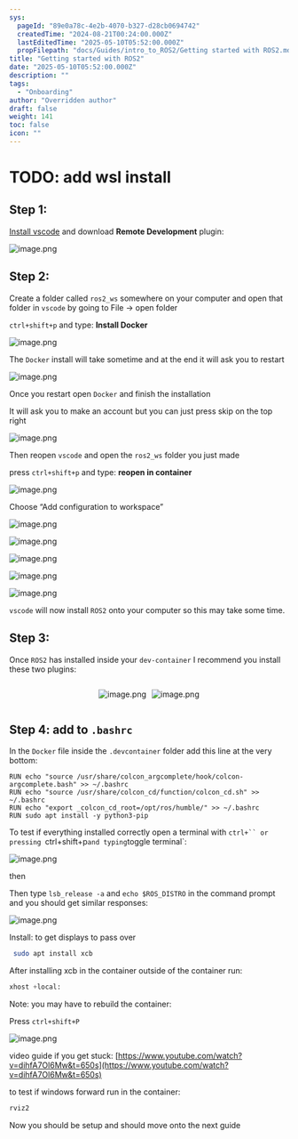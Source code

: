 ```yaml
---
sys:
  pageId: "89e0a78c-4e2b-4070-b327-d28cb0694742"
  createdTime: "2024-08-21T00:24:00.000Z"
  lastEditedTime: "2025-05-10T05:52:00.000Z"
  propFilepath: "docs/Guides/intro_to_ROS2/Getting started with ROS2.md"
title: "Getting started with ROS2"
date: "2025-05-10T05:52:00.000Z"
description: ""
tags:
  - "Onboarding"
author: "Overridden author"
draft: false
weight: 141
toc: false
icon: ""
---
```


# TODO: add wsl install

## Step 1:

[Install vscode](https://code.visualstudio.com/download) and download **Remote Development** plugin:

![image.png](https://prod-files-secure.s3.us-west-2.amazonaws.com/d518164a-d88e-44d1-a4ee-3adb3bd8bce0/efb52993-1881-4a40-b95e-6f020334f022/image.png?X-Amz-Algorithm=AWS4-HMAC-SHA256&X-Amz-Content-Sha256=UNSIGNED-PAYLOAD&X-Amz-Credential=ASIAZI2LB4664ENQKHYH%2F20250618%2Fus-west-2%2Fs3%2Faws4_request&X-Amz-Date=20250618T181229Z&X-Amz-Expires=3600&X-Amz-Security-Token=IQoJb3JpZ2luX2VjEKr%2F%2F%2F%2F%2F%2F%2F%2F%2F%2FwEaCXVzLXdlc3QtMiJHMEUCIB0mzmpnsp9dL3zEk9qRNajM7SDXwYzJz4QAqTZEoEXKAiEAlHYohnEhJFHB7hPJQ3H6rGTEos82bs3aTH1tV6G%2FkdoqiAQIk%2F%2F%2F%2F%2F%2F%2F%2F%2F%2F%2FARAAGgw2Mzc0MjMxODM4MDUiDI9%2FIUPj4hw5J4lqCircA1ent4t5DLybDFzqsoUDlFQlg9ugT3etbOB7jT4yIcsDcMUQa3bs9LUuBOwTSsddblZS6SlSoWE1DyX0gX2FC07CYjnMoeePSiSuJMejGOYIFGIDw6JzU93IJ6LMlNspSs7eBEsw6ZKHn6dFD4qY6pFirTMsTXSQ7R3qCYEbsYD4B8TUeCSsz3Y8qr024q3EfCqK8FEQeQ0MBc7e77nethCuqx5%2BZFJ7Llcsp1%2BC52wcvioyYdiizEmql2AFgKoouhhqbUwioeT6arXCOvA8xzl%2FR6v8pAouf3AmBL0xgDGZJqjnshTtwUflISgn77hD3HB7wfZiHlToPlbdjK3bPJK8qB6Jm%2Bu6wJn2Rdv%2B%2BwmgSx5rvJFo7Rsr9oKQoiBoj6%2Fy%2BTP%2FtyvFZEsHvNHmtjKEpNY7Rbs0u7eMX0EYo%2BSZpVJgUA5048X%2BEkFvsyLRQudhr%2BsCjt%2BYKRUUwb1opIb3n0dNLg8tL8mEOfxnRPjhjLm%2FuN41kB1wpYgFA1wkZJ4yW30KjdFgOVnbir9x5oE5A0yMGwnm3I3oNCL2B64MGjRCs%2Bg%2FB8DDUtMi24VLSo6eidTQTsSC1WsrpeFvR%2BenwE4DDlqB0J45%2BLIwRfPcDjMlPEcEb2nZ9gfAMNf7y8IGOqUB7zBmVJyRhsdvYdY2apIbSSQ88fciH0TvEAEnPOlNEA0PYXMb9YSfMo7mIZ44q18Emo%2Fd%2BHiDiJ8QWiqf1ucrsCaUCHamSwyy7DoLMClGN9OX9xCTZObHUlk0ko%2BLwZrYG0jH8DZ5YPSP9LvT98H4UlabF9p3ISq8WtJ7vIwZFVIAypKtvTJlHqvh2fyYbTK%2FeFfJNWvfmh4DoQgKWRMiWWAzbLTB&X-Amz-Signature=b98d22f74491cb39295b134f2dcc79cabbd3329000868a095935b86c70d8c2ec&X-Amz-SignedHeaders=host&x-amz-checksum-mode=ENABLED&x-id=GetObject)

## Step 2:

Create a folder called `ros2_ws` somewhere on your computer and open that folder in `vscode` by going to File → open folder 

`ctrl+shift+p` and type: **Install Docker**

![image.png](https://prod-files-secure.s3.us-west-2.amazonaws.com/d518164a-d88e-44d1-a4ee-3adb3bd8bce0/2269dc0e-1cd5-47ff-bceb-c04ad9b2eab0/image.png?X-Amz-Algorithm=AWS4-HMAC-SHA256&X-Amz-Content-Sha256=UNSIGNED-PAYLOAD&X-Amz-Credential=ASIAZI2LB4664ENQKHYH%2F20250618%2Fus-west-2%2Fs3%2Faws4_request&X-Amz-Date=20250618T181229Z&X-Amz-Expires=3600&X-Amz-Security-Token=IQoJb3JpZ2luX2VjEKr%2F%2F%2F%2F%2F%2F%2F%2F%2F%2FwEaCXVzLXdlc3QtMiJHMEUCIB0mzmpnsp9dL3zEk9qRNajM7SDXwYzJz4QAqTZEoEXKAiEAlHYohnEhJFHB7hPJQ3H6rGTEos82bs3aTH1tV6G%2FkdoqiAQIk%2F%2F%2F%2F%2F%2F%2F%2F%2F%2F%2FARAAGgw2Mzc0MjMxODM4MDUiDI9%2FIUPj4hw5J4lqCircA1ent4t5DLybDFzqsoUDlFQlg9ugT3etbOB7jT4yIcsDcMUQa3bs9LUuBOwTSsddblZS6SlSoWE1DyX0gX2FC07CYjnMoeePSiSuJMejGOYIFGIDw6JzU93IJ6LMlNspSs7eBEsw6ZKHn6dFD4qY6pFirTMsTXSQ7R3qCYEbsYD4B8TUeCSsz3Y8qr024q3EfCqK8FEQeQ0MBc7e77nethCuqx5%2BZFJ7Llcsp1%2BC52wcvioyYdiizEmql2AFgKoouhhqbUwioeT6arXCOvA8xzl%2FR6v8pAouf3AmBL0xgDGZJqjnshTtwUflISgn77hD3HB7wfZiHlToPlbdjK3bPJK8qB6Jm%2Bu6wJn2Rdv%2B%2BwmgSx5rvJFo7Rsr9oKQoiBoj6%2Fy%2BTP%2FtyvFZEsHvNHmtjKEpNY7Rbs0u7eMX0EYo%2BSZpVJgUA5048X%2BEkFvsyLRQudhr%2BsCjt%2BYKRUUwb1opIb3n0dNLg8tL8mEOfxnRPjhjLm%2FuN41kB1wpYgFA1wkZJ4yW30KjdFgOVnbir9x5oE5A0yMGwnm3I3oNCL2B64MGjRCs%2Bg%2FB8DDUtMi24VLSo6eidTQTsSC1WsrpeFvR%2BenwE4DDlqB0J45%2BLIwRfPcDjMlPEcEb2nZ9gfAMNf7y8IGOqUB7zBmVJyRhsdvYdY2apIbSSQ88fciH0TvEAEnPOlNEA0PYXMb9YSfMo7mIZ44q18Emo%2Fd%2BHiDiJ8QWiqf1ucrsCaUCHamSwyy7DoLMClGN9OX9xCTZObHUlk0ko%2BLwZrYG0jH8DZ5YPSP9LvT98H4UlabF9p3ISq8WtJ7vIwZFVIAypKtvTJlHqvh2fyYbTK%2FeFfJNWvfmh4DoQgKWRMiWWAzbLTB&X-Amz-Signature=bdd772c7b8ec9a34bcfa4851df6d38b072bce6ff6768754783116eb17f05fa8d&X-Amz-SignedHeaders=host&x-amz-checksum-mode=ENABLED&x-id=GetObject)

The `Docker` install will take sometime and at the end it will ask you to restart

![image.png](https://prod-files-secure.s3.us-west-2.amazonaws.com/d518164a-d88e-44d1-a4ee-3adb3bd8bce0/ed233f78-be33-4b1f-b89c-9c346c0e961e/image.png?X-Amz-Algorithm=AWS4-HMAC-SHA256&X-Amz-Content-Sha256=UNSIGNED-PAYLOAD&X-Amz-Credential=ASIAZI2LB4664ENQKHYH%2F20250618%2Fus-west-2%2Fs3%2Faws4_request&X-Amz-Date=20250618T181229Z&X-Amz-Expires=3600&X-Amz-Security-Token=IQoJb3JpZ2luX2VjEKr%2F%2F%2F%2F%2F%2F%2F%2F%2F%2FwEaCXVzLXdlc3QtMiJHMEUCIB0mzmpnsp9dL3zEk9qRNajM7SDXwYzJz4QAqTZEoEXKAiEAlHYohnEhJFHB7hPJQ3H6rGTEos82bs3aTH1tV6G%2FkdoqiAQIk%2F%2F%2F%2F%2F%2F%2F%2F%2F%2F%2FARAAGgw2Mzc0MjMxODM4MDUiDI9%2FIUPj4hw5J4lqCircA1ent4t5DLybDFzqsoUDlFQlg9ugT3etbOB7jT4yIcsDcMUQa3bs9LUuBOwTSsddblZS6SlSoWE1DyX0gX2FC07CYjnMoeePSiSuJMejGOYIFGIDw6JzU93IJ6LMlNspSs7eBEsw6ZKHn6dFD4qY6pFirTMsTXSQ7R3qCYEbsYD4B8TUeCSsz3Y8qr024q3EfCqK8FEQeQ0MBc7e77nethCuqx5%2BZFJ7Llcsp1%2BC52wcvioyYdiizEmql2AFgKoouhhqbUwioeT6arXCOvA8xzl%2FR6v8pAouf3AmBL0xgDGZJqjnshTtwUflISgn77hD3HB7wfZiHlToPlbdjK3bPJK8qB6Jm%2Bu6wJn2Rdv%2B%2BwmgSx5rvJFo7Rsr9oKQoiBoj6%2Fy%2BTP%2FtyvFZEsHvNHmtjKEpNY7Rbs0u7eMX0EYo%2BSZpVJgUA5048X%2BEkFvsyLRQudhr%2BsCjt%2BYKRUUwb1opIb3n0dNLg8tL8mEOfxnRPjhjLm%2FuN41kB1wpYgFA1wkZJ4yW30KjdFgOVnbir9x5oE5A0yMGwnm3I3oNCL2B64MGjRCs%2Bg%2FB8DDUtMi24VLSo6eidTQTsSC1WsrpeFvR%2BenwE4DDlqB0J45%2BLIwRfPcDjMlPEcEb2nZ9gfAMNf7y8IGOqUB7zBmVJyRhsdvYdY2apIbSSQ88fciH0TvEAEnPOlNEA0PYXMb9YSfMo7mIZ44q18Emo%2Fd%2BHiDiJ8QWiqf1ucrsCaUCHamSwyy7DoLMClGN9OX9xCTZObHUlk0ko%2BLwZrYG0jH8DZ5YPSP9LvT98H4UlabF9p3ISq8WtJ7vIwZFVIAypKtvTJlHqvh2fyYbTK%2FeFfJNWvfmh4DoQgKWRMiWWAzbLTB&X-Amz-Signature=73f21f409e4bbf8bdf0c3d75e13b299f46758aeab25647794b388ed4cbf19900&X-Amz-SignedHeaders=host&x-amz-checksum-mode=ENABLED&x-id=GetObject)

Once you restart open `Docker` and finish the installation

It will ask you to make an account but you can just press skip on the top right

![image.png](https://prod-files-secure.s3.us-west-2.amazonaws.com/d518164a-d88e-44d1-a4ee-3adb3bd8bce0/21010ad9-1659-4fd9-9f59-9932a09b2a3d/image.png?X-Amz-Algorithm=AWS4-HMAC-SHA256&X-Amz-Content-Sha256=UNSIGNED-PAYLOAD&X-Amz-Credential=ASIAZI2LB4664ENQKHYH%2F20250618%2Fus-west-2%2Fs3%2Faws4_request&X-Amz-Date=20250618T181229Z&X-Amz-Expires=3600&X-Amz-Security-Token=IQoJb3JpZ2luX2VjEKr%2F%2F%2F%2F%2F%2F%2F%2F%2F%2FwEaCXVzLXdlc3QtMiJHMEUCIB0mzmpnsp9dL3zEk9qRNajM7SDXwYzJz4QAqTZEoEXKAiEAlHYohnEhJFHB7hPJQ3H6rGTEos82bs3aTH1tV6G%2FkdoqiAQIk%2F%2F%2F%2F%2F%2F%2F%2F%2F%2F%2FARAAGgw2Mzc0MjMxODM4MDUiDI9%2FIUPj4hw5J4lqCircA1ent4t5DLybDFzqsoUDlFQlg9ugT3etbOB7jT4yIcsDcMUQa3bs9LUuBOwTSsddblZS6SlSoWE1DyX0gX2FC07CYjnMoeePSiSuJMejGOYIFGIDw6JzU93IJ6LMlNspSs7eBEsw6ZKHn6dFD4qY6pFirTMsTXSQ7R3qCYEbsYD4B8TUeCSsz3Y8qr024q3EfCqK8FEQeQ0MBc7e77nethCuqx5%2BZFJ7Llcsp1%2BC52wcvioyYdiizEmql2AFgKoouhhqbUwioeT6arXCOvA8xzl%2FR6v8pAouf3AmBL0xgDGZJqjnshTtwUflISgn77hD3HB7wfZiHlToPlbdjK3bPJK8qB6Jm%2Bu6wJn2Rdv%2B%2BwmgSx5rvJFo7Rsr9oKQoiBoj6%2Fy%2BTP%2FtyvFZEsHvNHmtjKEpNY7Rbs0u7eMX0EYo%2BSZpVJgUA5048X%2BEkFvsyLRQudhr%2BsCjt%2BYKRUUwb1opIb3n0dNLg8tL8mEOfxnRPjhjLm%2FuN41kB1wpYgFA1wkZJ4yW30KjdFgOVnbir9x5oE5A0yMGwnm3I3oNCL2B64MGjRCs%2Bg%2FB8DDUtMi24VLSo6eidTQTsSC1WsrpeFvR%2BenwE4DDlqB0J45%2BLIwRfPcDjMlPEcEb2nZ9gfAMNf7y8IGOqUB7zBmVJyRhsdvYdY2apIbSSQ88fciH0TvEAEnPOlNEA0PYXMb9YSfMo7mIZ44q18Emo%2Fd%2BHiDiJ8QWiqf1ucrsCaUCHamSwyy7DoLMClGN9OX9xCTZObHUlk0ko%2BLwZrYG0jH8DZ5YPSP9LvT98H4UlabF9p3ISq8WtJ7vIwZFVIAypKtvTJlHqvh2fyYbTK%2FeFfJNWvfmh4DoQgKWRMiWWAzbLTB&X-Amz-Signature=9469aae1997e59c0a4b36b0aa27cd70b6b562a24cd83d2f1488d203f41f96403&X-Amz-SignedHeaders=host&x-amz-checksum-mode=ENABLED&x-id=GetObject)

Then reopen `vscode` and open the `ros2_ws` folder you just made

press `ctrl+shift+p` and type: **reopen in container**

![image.png](https://prod-files-secure.s3.us-west-2.amazonaws.com/d518164a-d88e-44d1-a4ee-3adb3bd8bce0/4e93b8c2-41ad-488c-8095-c74205196118/image.png?X-Amz-Algorithm=AWS4-HMAC-SHA256&X-Amz-Content-Sha256=UNSIGNED-PAYLOAD&X-Amz-Credential=ASIAZI2LB4664ENQKHYH%2F20250618%2Fus-west-2%2Fs3%2Faws4_request&X-Amz-Date=20250618T181229Z&X-Amz-Expires=3600&X-Amz-Security-Token=IQoJb3JpZ2luX2VjEKr%2F%2F%2F%2F%2F%2F%2F%2F%2F%2FwEaCXVzLXdlc3QtMiJHMEUCIB0mzmpnsp9dL3zEk9qRNajM7SDXwYzJz4QAqTZEoEXKAiEAlHYohnEhJFHB7hPJQ3H6rGTEos82bs3aTH1tV6G%2FkdoqiAQIk%2F%2F%2F%2F%2F%2F%2F%2F%2F%2F%2FARAAGgw2Mzc0MjMxODM4MDUiDI9%2FIUPj4hw5J4lqCircA1ent4t5DLybDFzqsoUDlFQlg9ugT3etbOB7jT4yIcsDcMUQa3bs9LUuBOwTSsddblZS6SlSoWE1DyX0gX2FC07CYjnMoeePSiSuJMejGOYIFGIDw6JzU93IJ6LMlNspSs7eBEsw6ZKHn6dFD4qY6pFirTMsTXSQ7R3qCYEbsYD4B8TUeCSsz3Y8qr024q3EfCqK8FEQeQ0MBc7e77nethCuqx5%2BZFJ7Llcsp1%2BC52wcvioyYdiizEmql2AFgKoouhhqbUwioeT6arXCOvA8xzl%2FR6v8pAouf3AmBL0xgDGZJqjnshTtwUflISgn77hD3HB7wfZiHlToPlbdjK3bPJK8qB6Jm%2Bu6wJn2Rdv%2B%2BwmgSx5rvJFo7Rsr9oKQoiBoj6%2Fy%2BTP%2FtyvFZEsHvNHmtjKEpNY7Rbs0u7eMX0EYo%2BSZpVJgUA5048X%2BEkFvsyLRQudhr%2BsCjt%2BYKRUUwb1opIb3n0dNLg8tL8mEOfxnRPjhjLm%2FuN41kB1wpYgFA1wkZJ4yW30KjdFgOVnbir9x5oE5A0yMGwnm3I3oNCL2B64MGjRCs%2Bg%2FB8DDUtMi24VLSo6eidTQTsSC1WsrpeFvR%2BenwE4DDlqB0J45%2BLIwRfPcDjMlPEcEb2nZ9gfAMNf7y8IGOqUB7zBmVJyRhsdvYdY2apIbSSQ88fciH0TvEAEnPOlNEA0PYXMb9YSfMo7mIZ44q18Emo%2Fd%2BHiDiJ8QWiqf1ucrsCaUCHamSwyy7DoLMClGN9OX9xCTZObHUlk0ko%2BLwZrYG0jH8DZ5YPSP9LvT98H4UlabF9p3ISq8WtJ7vIwZFVIAypKtvTJlHqvh2fyYbTK%2FeFfJNWvfmh4DoQgKWRMiWWAzbLTB&X-Amz-Signature=8f0e1270541e9d8a30b796677fa9590b5a9534aacd971b73493b4483f3d708a5&X-Amz-SignedHeaders=host&x-amz-checksum-mode=ENABLED&x-id=GetObject)

Choose “Add configuration to workspace”

![image.png](https://prod-files-secure.s3.us-west-2.amazonaws.com/d518164a-d88e-44d1-a4ee-3adb3bd8bce0/9560b282-5060-4989-ba37-97e7b2c22476/image.png?X-Amz-Algorithm=AWS4-HMAC-SHA256&X-Amz-Content-Sha256=UNSIGNED-PAYLOAD&X-Amz-Credential=ASIAZI2LB4664ENQKHYH%2F20250618%2Fus-west-2%2Fs3%2Faws4_request&X-Amz-Date=20250618T181229Z&X-Amz-Expires=3600&X-Amz-Security-Token=IQoJb3JpZ2luX2VjEKr%2F%2F%2F%2F%2F%2F%2F%2F%2F%2FwEaCXVzLXdlc3QtMiJHMEUCIB0mzmpnsp9dL3zEk9qRNajM7SDXwYzJz4QAqTZEoEXKAiEAlHYohnEhJFHB7hPJQ3H6rGTEos82bs3aTH1tV6G%2FkdoqiAQIk%2F%2F%2F%2F%2F%2F%2F%2F%2F%2F%2FARAAGgw2Mzc0MjMxODM4MDUiDI9%2FIUPj4hw5J4lqCircA1ent4t5DLybDFzqsoUDlFQlg9ugT3etbOB7jT4yIcsDcMUQa3bs9LUuBOwTSsddblZS6SlSoWE1DyX0gX2FC07CYjnMoeePSiSuJMejGOYIFGIDw6JzU93IJ6LMlNspSs7eBEsw6ZKHn6dFD4qY6pFirTMsTXSQ7R3qCYEbsYD4B8TUeCSsz3Y8qr024q3EfCqK8FEQeQ0MBc7e77nethCuqx5%2BZFJ7Llcsp1%2BC52wcvioyYdiizEmql2AFgKoouhhqbUwioeT6arXCOvA8xzl%2FR6v8pAouf3AmBL0xgDGZJqjnshTtwUflISgn77hD3HB7wfZiHlToPlbdjK3bPJK8qB6Jm%2Bu6wJn2Rdv%2B%2BwmgSx5rvJFo7Rsr9oKQoiBoj6%2Fy%2BTP%2FtyvFZEsHvNHmtjKEpNY7Rbs0u7eMX0EYo%2BSZpVJgUA5048X%2BEkFvsyLRQudhr%2BsCjt%2BYKRUUwb1opIb3n0dNLg8tL8mEOfxnRPjhjLm%2FuN41kB1wpYgFA1wkZJ4yW30KjdFgOVnbir9x5oE5A0yMGwnm3I3oNCL2B64MGjRCs%2Bg%2FB8DDUtMi24VLSo6eidTQTsSC1WsrpeFvR%2BenwE4DDlqB0J45%2BLIwRfPcDjMlPEcEb2nZ9gfAMNf7y8IGOqUB7zBmVJyRhsdvYdY2apIbSSQ88fciH0TvEAEnPOlNEA0PYXMb9YSfMo7mIZ44q18Emo%2Fd%2BHiDiJ8QWiqf1ucrsCaUCHamSwyy7DoLMClGN9OX9xCTZObHUlk0ko%2BLwZrYG0jH8DZ5YPSP9LvT98H4UlabF9p3ISq8WtJ7vIwZFVIAypKtvTJlHqvh2fyYbTK%2FeFfJNWvfmh4DoQgKWRMiWWAzbLTB&X-Amz-Signature=ec246b1bd401b85376c772653543531562f65cf1687a02c7e0e7ca0dddab8404&X-Amz-SignedHeaders=host&x-amz-checksum-mode=ENABLED&x-id=GetObject)

![image.png](https://prod-files-secure.s3.us-west-2.amazonaws.com/d518164a-d88e-44d1-a4ee-3adb3bd8bce0/2ee63f81-886b-48e8-a553-dc6e5eac99e4/image.png?X-Amz-Algorithm=AWS4-HMAC-SHA256&X-Amz-Content-Sha256=UNSIGNED-PAYLOAD&X-Amz-Credential=ASIAZI2LB4664ENQKHYH%2F20250618%2Fus-west-2%2Fs3%2Faws4_request&X-Amz-Date=20250618T181229Z&X-Amz-Expires=3600&X-Amz-Security-Token=IQoJb3JpZ2luX2VjEKr%2F%2F%2F%2F%2F%2F%2F%2F%2F%2FwEaCXVzLXdlc3QtMiJHMEUCIB0mzmpnsp9dL3zEk9qRNajM7SDXwYzJz4QAqTZEoEXKAiEAlHYohnEhJFHB7hPJQ3H6rGTEos82bs3aTH1tV6G%2FkdoqiAQIk%2F%2F%2F%2F%2F%2F%2F%2F%2F%2F%2FARAAGgw2Mzc0MjMxODM4MDUiDI9%2FIUPj4hw5J4lqCircA1ent4t5DLybDFzqsoUDlFQlg9ugT3etbOB7jT4yIcsDcMUQa3bs9LUuBOwTSsddblZS6SlSoWE1DyX0gX2FC07CYjnMoeePSiSuJMejGOYIFGIDw6JzU93IJ6LMlNspSs7eBEsw6ZKHn6dFD4qY6pFirTMsTXSQ7R3qCYEbsYD4B8TUeCSsz3Y8qr024q3EfCqK8FEQeQ0MBc7e77nethCuqx5%2BZFJ7Llcsp1%2BC52wcvioyYdiizEmql2AFgKoouhhqbUwioeT6arXCOvA8xzl%2FR6v8pAouf3AmBL0xgDGZJqjnshTtwUflISgn77hD3HB7wfZiHlToPlbdjK3bPJK8qB6Jm%2Bu6wJn2Rdv%2B%2BwmgSx5rvJFo7Rsr9oKQoiBoj6%2Fy%2BTP%2FtyvFZEsHvNHmtjKEpNY7Rbs0u7eMX0EYo%2BSZpVJgUA5048X%2BEkFvsyLRQudhr%2BsCjt%2BYKRUUwb1opIb3n0dNLg8tL8mEOfxnRPjhjLm%2FuN41kB1wpYgFA1wkZJ4yW30KjdFgOVnbir9x5oE5A0yMGwnm3I3oNCL2B64MGjRCs%2Bg%2FB8DDUtMi24VLSo6eidTQTsSC1WsrpeFvR%2BenwE4DDlqB0J45%2BLIwRfPcDjMlPEcEb2nZ9gfAMNf7y8IGOqUB7zBmVJyRhsdvYdY2apIbSSQ88fciH0TvEAEnPOlNEA0PYXMb9YSfMo7mIZ44q18Emo%2Fd%2BHiDiJ8QWiqf1ucrsCaUCHamSwyy7DoLMClGN9OX9xCTZObHUlk0ko%2BLwZrYG0jH8DZ5YPSP9LvT98H4UlabF9p3ISq8WtJ7vIwZFVIAypKtvTJlHqvh2fyYbTK%2FeFfJNWvfmh4DoQgKWRMiWWAzbLTB&X-Amz-Signature=18dccd4ea988f00ba15b69aa2405e1093737c880c2bb256daa8684498bd226ef&X-Amz-SignedHeaders=host&x-amz-checksum-mode=ENABLED&x-id=GetObject)

![image.png](https://prod-files-secure.s3.us-west-2.amazonaws.com/d518164a-d88e-44d1-a4ee-3adb3bd8bce0/ae1580b2-b048-407e-aed9-b584224a7a04/image.png?X-Amz-Algorithm=AWS4-HMAC-SHA256&X-Amz-Content-Sha256=UNSIGNED-PAYLOAD&X-Amz-Credential=ASIAZI2LB4664ENQKHYH%2F20250618%2Fus-west-2%2Fs3%2Faws4_request&X-Amz-Date=20250618T181229Z&X-Amz-Expires=3600&X-Amz-Security-Token=IQoJb3JpZ2luX2VjEKr%2F%2F%2F%2F%2F%2F%2F%2F%2F%2FwEaCXVzLXdlc3QtMiJHMEUCIB0mzmpnsp9dL3zEk9qRNajM7SDXwYzJz4QAqTZEoEXKAiEAlHYohnEhJFHB7hPJQ3H6rGTEos82bs3aTH1tV6G%2FkdoqiAQIk%2F%2F%2F%2F%2F%2F%2F%2F%2F%2F%2FARAAGgw2Mzc0MjMxODM4MDUiDI9%2FIUPj4hw5J4lqCircA1ent4t5DLybDFzqsoUDlFQlg9ugT3etbOB7jT4yIcsDcMUQa3bs9LUuBOwTSsddblZS6SlSoWE1DyX0gX2FC07CYjnMoeePSiSuJMejGOYIFGIDw6JzU93IJ6LMlNspSs7eBEsw6ZKHn6dFD4qY6pFirTMsTXSQ7R3qCYEbsYD4B8TUeCSsz3Y8qr024q3EfCqK8FEQeQ0MBc7e77nethCuqx5%2BZFJ7Llcsp1%2BC52wcvioyYdiizEmql2AFgKoouhhqbUwioeT6arXCOvA8xzl%2FR6v8pAouf3AmBL0xgDGZJqjnshTtwUflISgn77hD3HB7wfZiHlToPlbdjK3bPJK8qB6Jm%2Bu6wJn2Rdv%2B%2BwmgSx5rvJFo7Rsr9oKQoiBoj6%2Fy%2BTP%2FtyvFZEsHvNHmtjKEpNY7Rbs0u7eMX0EYo%2BSZpVJgUA5048X%2BEkFvsyLRQudhr%2BsCjt%2BYKRUUwb1opIb3n0dNLg8tL8mEOfxnRPjhjLm%2FuN41kB1wpYgFA1wkZJ4yW30KjdFgOVnbir9x5oE5A0yMGwnm3I3oNCL2B64MGjRCs%2Bg%2FB8DDUtMi24VLSo6eidTQTsSC1WsrpeFvR%2BenwE4DDlqB0J45%2BLIwRfPcDjMlPEcEb2nZ9gfAMNf7y8IGOqUB7zBmVJyRhsdvYdY2apIbSSQ88fciH0TvEAEnPOlNEA0PYXMb9YSfMo7mIZ44q18Emo%2Fd%2BHiDiJ8QWiqf1ucrsCaUCHamSwyy7DoLMClGN9OX9xCTZObHUlk0ko%2BLwZrYG0jH8DZ5YPSP9LvT98H4UlabF9p3ISq8WtJ7vIwZFVIAypKtvTJlHqvh2fyYbTK%2FeFfJNWvfmh4DoQgKWRMiWWAzbLTB&X-Amz-Signature=62be304c8588a8d3f34cfcbf25c84f29edcfc39023dc4b8861afed1cbad291ac&X-Amz-SignedHeaders=host&x-amz-checksum-mode=ENABLED&x-id=GetObject)

![image.png](https://prod-files-secure.s3.us-west-2.amazonaws.com/d518164a-d88e-44d1-a4ee-3adb3bd8bce0/53255b28-f75e-430f-b9e3-c0ac8577e42b/image.png?X-Amz-Algorithm=AWS4-HMAC-SHA256&X-Amz-Content-Sha256=UNSIGNED-PAYLOAD&X-Amz-Credential=ASIAZI2LB4664ENQKHYH%2F20250618%2Fus-west-2%2Fs3%2Faws4_request&X-Amz-Date=20250618T181229Z&X-Amz-Expires=3600&X-Amz-Security-Token=IQoJb3JpZ2luX2VjEKr%2F%2F%2F%2F%2F%2F%2F%2F%2F%2FwEaCXVzLXdlc3QtMiJHMEUCIB0mzmpnsp9dL3zEk9qRNajM7SDXwYzJz4QAqTZEoEXKAiEAlHYohnEhJFHB7hPJQ3H6rGTEos82bs3aTH1tV6G%2FkdoqiAQIk%2F%2F%2F%2F%2F%2F%2F%2F%2F%2F%2FARAAGgw2Mzc0MjMxODM4MDUiDI9%2FIUPj4hw5J4lqCircA1ent4t5DLybDFzqsoUDlFQlg9ugT3etbOB7jT4yIcsDcMUQa3bs9LUuBOwTSsddblZS6SlSoWE1DyX0gX2FC07CYjnMoeePSiSuJMejGOYIFGIDw6JzU93IJ6LMlNspSs7eBEsw6ZKHn6dFD4qY6pFirTMsTXSQ7R3qCYEbsYD4B8TUeCSsz3Y8qr024q3EfCqK8FEQeQ0MBc7e77nethCuqx5%2BZFJ7Llcsp1%2BC52wcvioyYdiizEmql2AFgKoouhhqbUwioeT6arXCOvA8xzl%2FR6v8pAouf3AmBL0xgDGZJqjnshTtwUflISgn77hD3HB7wfZiHlToPlbdjK3bPJK8qB6Jm%2Bu6wJn2Rdv%2B%2BwmgSx5rvJFo7Rsr9oKQoiBoj6%2Fy%2BTP%2FtyvFZEsHvNHmtjKEpNY7Rbs0u7eMX0EYo%2BSZpVJgUA5048X%2BEkFvsyLRQudhr%2BsCjt%2BYKRUUwb1opIb3n0dNLg8tL8mEOfxnRPjhjLm%2FuN41kB1wpYgFA1wkZJ4yW30KjdFgOVnbir9x5oE5A0yMGwnm3I3oNCL2B64MGjRCs%2Bg%2FB8DDUtMi24VLSo6eidTQTsSC1WsrpeFvR%2BenwE4DDlqB0J45%2BLIwRfPcDjMlPEcEb2nZ9gfAMNf7y8IGOqUB7zBmVJyRhsdvYdY2apIbSSQ88fciH0TvEAEnPOlNEA0PYXMb9YSfMo7mIZ44q18Emo%2Fd%2BHiDiJ8QWiqf1ucrsCaUCHamSwyy7DoLMClGN9OX9xCTZObHUlk0ko%2BLwZrYG0jH8DZ5YPSP9LvT98H4UlabF9p3ISq8WtJ7vIwZFVIAypKtvTJlHqvh2fyYbTK%2FeFfJNWvfmh4DoQgKWRMiWWAzbLTB&X-Amz-Signature=66e2798879dcb1269a50c180c4b7800497cccd23b56399af4e18fb80ed1f7296&X-Amz-SignedHeaders=host&x-amz-checksum-mode=ENABLED&x-id=GetObject)

![image.png](https://prod-files-secure.s3.us-west-2.amazonaws.com/d518164a-d88e-44d1-a4ee-3adb3bd8bce0/7c562767-5af9-4ffb-97d1-327bcdf4ee00/image.png?X-Amz-Algorithm=AWS4-HMAC-SHA256&X-Amz-Content-Sha256=UNSIGNED-PAYLOAD&X-Amz-Credential=ASIAZI2LB4664ENQKHYH%2F20250618%2Fus-west-2%2Fs3%2Faws4_request&X-Amz-Date=20250618T181229Z&X-Amz-Expires=3600&X-Amz-Security-Token=IQoJb3JpZ2luX2VjEKr%2F%2F%2F%2F%2F%2F%2F%2F%2F%2FwEaCXVzLXdlc3QtMiJHMEUCIB0mzmpnsp9dL3zEk9qRNajM7SDXwYzJz4QAqTZEoEXKAiEAlHYohnEhJFHB7hPJQ3H6rGTEos82bs3aTH1tV6G%2FkdoqiAQIk%2F%2F%2F%2F%2F%2F%2F%2F%2F%2F%2FARAAGgw2Mzc0MjMxODM4MDUiDI9%2FIUPj4hw5J4lqCircA1ent4t5DLybDFzqsoUDlFQlg9ugT3etbOB7jT4yIcsDcMUQa3bs9LUuBOwTSsddblZS6SlSoWE1DyX0gX2FC07CYjnMoeePSiSuJMejGOYIFGIDw6JzU93IJ6LMlNspSs7eBEsw6ZKHn6dFD4qY6pFirTMsTXSQ7R3qCYEbsYD4B8TUeCSsz3Y8qr024q3EfCqK8FEQeQ0MBc7e77nethCuqx5%2BZFJ7Llcsp1%2BC52wcvioyYdiizEmql2AFgKoouhhqbUwioeT6arXCOvA8xzl%2FR6v8pAouf3AmBL0xgDGZJqjnshTtwUflISgn77hD3HB7wfZiHlToPlbdjK3bPJK8qB6Jm%2Bu6wJn2Rdv%2B%2BwmgSx5rvJFo7Rsr9oKQoiBoj6%2Fy%2BTP%2FtyvFZEsHvNHmtjKEpNY7Rbs0u7eMX0EYo%2BSZpVJgUA5048X%2BEkFvsyLRQudhr%2BsCjt%2BYKRUUwb1opIb3n0dNLg8tL8mEOfxnRPjhjLm%2FuN41kB1wpYgFA1wkZJ4yW30KjdFgOVnbir9x5oE5A0yMGwnm3I3oNCL2B64MGjRCs%2Bg%2FB8DDUtMi24VLSo6eidTQTsSC1WsrpeFvR%2BenwE4DDlqB0J45%2BLIwRfPcDjMlPEcEb2nZ9gfAMNf7y8IGOqUB7zBmVJyRhsdvYdY2apIbSSQ88fciH0TvEAEnPOlNEA0PYXMb9YSfMo7mIZ44q18Emo%2Fd%2BHiDiJ8QWiqf1ucrsCaUCHamSwyy7DoLMClGN9OX9xCTZObHUlk0ko%2BLwZrYG0jH8DZ5YPSP9LvT98H4UlabF9p3ISq8WtJ7vIwZFVIAypKtvTJlHqvh2fyYbTK%2FeFfJNWvfmh4DoQgKWRMiWWAzbLTB&X-Amz-Signature=eb683383d8e20a2ca7aef317f796a24aadf18062bc6b3e361e7b9b7ec077df13&X-Amz-SignedHeaders=host&x-amz-checksum-mode=ENABLED&x-id=GetObject)

`vscode` will now install `ROS2` onto your computer so this may take some time.

## Step 3:

Once `ROS2` has installed inside your `dev-container` I recommend you install these two plugins:

<div style="display: flex;flex-direction: row; column-gap:10px; max-width: 630px;justify-content: center;">
<div>

![image.png](https://prod-files-secure.s3.us-west-2.amazonaws.com/d518164a-d88e-44d1-a4ee-3adb3bd8bce0/3fc3d550-5a54-4ba1-ba6b-faa01cdb7369/image.png?X-Amz-Algorithm=AWS4-HMAC-SHA256&X-Amz-Content-Sha256=UNSIGNED-PAYLOAD&X-Amz-Credential=ASIAZI2LB466YILDMSAB%2F20250618%2Fus-west-2%2Fs3%2Faws4_request&X-Amz-Date=20250618T181237Z&X-Amz-Expires=3600&X-Amz-Security-Token=IQoJb3JpZ2luX2VjEKr%2F%2F%2F%2F%2F%2F%2F%2F%2F%2FwEaCXVzLXdlc3QtMiJHMEUCIQCz4UuRhvAS00NZX9gDcvGn8Fdcrfoi%2BQJEs6GgS9iOCQIgdTXtUMoM%2BZ8gAKq4oriHmB2HLgEnEYXWA%2BWeDE8Z3uEqiAQIk%2F%2F%2F%2F%2F%2F%2F%2F%2F%2F%2FARAAGgw2Mzc0MjMxODM4MDUiDEApEegdBcVERbSL%2BircA8Ou%2BGA3jMrg4HiQfQbCtF1vJPSDyJwvs56Q45hh4meyHTBvjPzDcFfjaZ5GszqDdDtNHLtutW2NYdjUj%2FYgFN%2FoCS%2B%2FIDlEwEsd8rJEfXRjIbAnUl4PkrYIq0cohjCYEUHatvR%2FsZePkjlIaYftu2rswvnBzdTyyZC2X4rkgkvZB8zY3tShe%2FzDeFd4ua4wE3BfT5fAU5meP3IZ0ZXjShutSPIfBtvd9R67tHQcQBXQLLvEwKOPZZVF1rK5pxMMk7vQE8vIGbH1LccU01%2F35ZNESXDmSFFsimZZn1Txcv4NMj6FwijopwOODNeq5g942eBeNGoE38%2F4ZpNNE1gFJtuGdcpMS%2FbxjPtDi2lU6cEAMeg6MW6VUFpHD6YxL4dwDpXKBka0CUimkJWOvb8O%2FEQ%2FVGMTqxfT10H0JupAMzu3i3W9nDyMWFPL9o%2BuW4DbU2qO6dp5p3pTIBlb8e1uhpC2u9arKBsxuq%2BDGye%2B3%2B05HgjYmPFlzfYozTAC%2B%2BXh4dppYcRESC%2FPPz%2BQH862Fr5xDcGdDDp%2BzNiB9PVZ0%2BWebRRLO%2F%2FIGd6VV12DWD79S86HTSmtjZ02ink92Oi34jPgUlvsBEJHkOgZyTlseq0H6BJ%2BKe2IGAHc5%2BhCMMn8y8IGOqUBkx8u9A7ROYahrP1moEFv%2Fow0jWprPDFEWq84n2hxTtwUkAjlKsQ1S6kN9%2Bk2k8oa54L291ii9IPX3GBDlNaoJsNrdgtc16t93%2BY4w8qSecJNdcQXhdfwiAMM%2BB7NX7Fqo4Ou4cKbhM2koUcwQAIp%2FnRizb0EJFHQYbGzzIRGFsRSosTFMl%2FwHhy6SlDXojrv7JUO9R07pNIp4zkZUieV3RaP%2FVAt&X-Amz-Signature=ea318661397609deadc0973a4c346c91df88bbcc68c9167c1deb595568b85ecc&X-Amz-SignedHeaders=host&x-amz-checksum-mode=ENABLED&x-id=GetObject)

</div>
<div>

![image.png](https://prod-files-secure.s3.us-west-2.amazonaws.com/d518164a-d88e-44d1-a4ee-3adb3bd8bce0/d994cc66-13c2-4093-a5a3-f84cf4601a82/image.png?X-Amz-Algorithm=AWS4-HMAC-SHA256&X-Amz-Content-Sha256=UNSIGNED-PAYLOAD&X-Amz-Credential=ASIAZI2LB466SFN65Y7B%2F20250618%2Fus-west-2%2Fs3%2Faws4_request&X-Amz-Date=20250618T181237Z&X-Amz-Expires=3600&X-Amz-Security-Token=IQoJb3JpZ2luX2VjEKr%2F%2F%2F%2F%2F%2F%2F%2F%2F%2FwEaCXVzLXdlc3QtMiJGMEQCIDbVOKMIsBWBQhHRDUauBv9JhBXa6eMDRmwFG4RdknxxAiBud7%2F4Xj18%2FZuf1wg5SiPgUdeTQ4uwhdr2DXii2G5U3yqIBAiT%2F%2F%2F%2F%2F%2F%2F%2F%2F%2F8BEAAaDDYzNzQyMzE4MzgwNSIMf1JgYjdPleEwcDroKtwDkya3aV5YBadBZHaDHd3m%2FcAP2lhGnZEoPfVGaiB7gXV6WT9cqQWVPm5wOm9Q%2BZQP2gx%2BYv5YameG4alTiYoo7%2Fi6WqbqMFgQoCL%2FyLZO9xi02%2Fe%2FcJAFSZelkaV%2BuysPxshmmaP1978FahW6is0%2F8Vit7VKhafHROHXjBbhlw%2BC5T06hcgJMNZHMm7ul9OiyBTzE3I%2FgXaNRWb998XoiXZQRJHXRCN1IFdr3Hj80F%2Blt0Vbm0%2Fr2RPIIjz7krVJo4yE4mlGoxcHtSlmJFBHt%2F22ng1lxQ8SUfNu21op9brWjuvIV2iy6dmBGxW2vx4TDOiUsS1n3bged6bdIqQ45NBDKQr2%2FdUFJsp3zpQ9z26ZTyzOxQZpbq3asbxvi278Dlx8FJCbl2GFC9ojPt9GPnThCWqHxSzuhr%2Bsk2jUDe7wNcD68hwbCt1hG08WfhpHc4EIk6Wo4AZCsdaPxo7b63YqiQ73k7gdJ1BlcRan3twU3xUHGdIeFczRucww1aECEInYoEuRN91x1PgTXJKEjm3z%2FNoJtKoQtCVEg0sMyqc7OS8nGeiclYHPYLh7ylZqrb7T4BjfYOK3hSPD7MwsoylCvfU%2BKpWjrZrgsWedGx56jn3EbxrWh%2B3LrnkYwpfvLwgY6pgEilk5SfcAkAU057oAA8b0svGe0k6lpVhQlYHq%2BrwjR5a%2BLvU%2BXMV8W9hzCKsq2fExU%2BBJlsM48yJf3vVzoCuqFTvzHOCDOUQhW31PkJFWDa1o%2F1f7Igbdx7DORPKzfn6f8oG4BVp9VsF%2F2CgGkfUmI0K5dMDSChGn3bkyKmW7ziSa4fzXK8%2FnIdCQ%2Fa6NUGtAnMhKM1X1Hzu%2FfhvEMzK3FHcJqOeUj&X-Amz-Signature=6dbd56f3682dbe432a948ba1c4116980db44e79643bf3ea179c4f5601315483c&X-Amz-SignedHeaders=host&x-amz-checksum-mode=ENABLED&x-id=GetObject)

</div>
</div>

## Step 4: add to `.bashrc`

In the `Docker` file inside the `.devcontainer` folder add this line at the very bottom: 

```docker
RUN echo "source /usr/share/colcon_argcomplete/hook/colcon-argcomplete.bash" >> ~/.bashrc
RUN echo "source /usr/share/colcon_cd/function/colcon_cd.sh" >> ~/.bashrc
RUN echo "export _colcon_cd_root=/opt/ros/humble/" >> ~/.bashrc
RUN sudo apt install -y python3-pip 
```

To test if everything installed correctly open a terminal with `ctrl+`` or pressing `ctrl+shift+p` and typing `toggle terminal`:

![image.png](https://prod-files-secure.s3.us-west-2.amazonaws.com/d518164a-d88e-44d1-a4ee-3adb3bd8bce0/6a4943d8-b04e-4c02-9a58-775f3384d1a5/image.png?X-Amz-Algorithm=AWS4-HMAC-SHA256&X-Amz-Content-Sha256=UNSIGNED-PAYLOAD&X-Amz-Credential=ASIAZI2LB4664ENQKHYH%2F20250618%2Fus-west-2%2Fs3%2Faws4_request&X-Amz-Date=20250618T181229Z&X-Amz-Expires=3600&X-Amz-Security-Token=IQoJb3JpZ2luX2VjEKr%2F%2F%2F%2F%2F%2F%2F%2F%2F%2FwEaCXVzLXdlc3QtMiJHMEUCIB0mzmpnsp9dL3zEk9qRNajM7SDXwYzJz4QAqTZEoEXKAiEAlHYohnEhJFHB7hPJQ3H6rGTEos82bs3aTH1tV6G%2FkdoqiAQIk%2F%2F%2F%2F%2F%2F%2F%2F%2F%2F%2FARAAGgw2Mzc0MjMxODM4MDUiDI9%2FIUPj4hw5J4lqCircA1ent4t5DLybDFzqsoUDlFQlg9ugT3etbOB7jT4yIcsDcMUQa3bs9LUuBOwTSsddblZS6SlSoWE1DyX0gX2FC07CYjnMoeePSiSuJMejGOYIFGIDw6JzU93IJ6LMlNspSs7eBEsw6ZKHn6dFD4qY6pFirTMsTXSQ7R3qCYEbsYD4B8TUeCSsz3Y8qr024q3EfCqK8FEQeQ0MBc7e77nethCuqx5%2BZFJ7Llcsp1%2BC52wcvioyYdiizEmql2AFgKoouhhqbUwioeT6arXCOvA8xzl%2FR6v8pAouf3AmBL0xgDGZJqjnshTtwUflISgn77hD3HB7wfZiHlToPlbdjK3bPJK8qB6Jm%2Bu6wJn2Rdv%2B%2BwmgSx5rvJFo7Rsr9oKQoiBoj6%2Fy%2BTP%2FtyvFZEsHvNHmtjKEpNY7Rbs0u7eMX0EYo%2BSZpVJgUA5048X%2BEkFvsyLRQudhr%2BsCjt%2BYKRUUwb1opIb3n0dNLg8tL8mEOfxnRPjhjLm%2FuN41kB1wpYgFA1wkZJ4yW30KjdFgOVnbir9x5oE5A0yMGwnm3I3oNCL2B64MGjRCs%2Bg%2FB8DDUtMi24VLSo6eidTQTsSC1WsrpeFvR%2BenwE4DDlqB0J45%2BLIwRfPcDjMlPEcEb2nZ9gfAMNf7y8IGOqUB7zBmVJyRhsdvYdY2apIbSSQ88fciH0TvEAEnPOlNEA0PYXMb9YSfMo7mIZ44q18Emo%2Fd%2BHiDiJ8QWiqf1ucrsCaUCHamSwyy7DoLMClGN9OX9xCTZObHUlk0ko%2BLwZrYG0jH8DZ5YPSP9LvT98H4UlabF9p3ISq8WtJ7vIwZFVIAypKtvTJlHqvh2fyYbTK%2FeFfJNWvfmh4DoQgKWRMiWWAzbLTB&X-Amz-Signature=fa445cb5c9f11ce5d3c8110a09ee7787af486cc4d3c37ab17221d73a1ee73774&X-Amz-SignedHeaders=host&x-amz-checksum-mode=ENABLED&x-id=GetObject)

then 

Then type `lsb_release -a` and `echo $ROS_DISTRO` in the command prompt and you should get similar responses:

![image.png](https://prod-files-secure.s3.us-west-2.amazonaws.com/d518164a-d88e-44d1-a4ee-3adb3bd8bce0/3e635dec-a805-4e85-8b9e-d000e5b71a4e/image.png?X-Amz-Algorithm=AWS4-HMAC-SHA256&X-Amz-Content-Sha256=UNSIGNED-PAYLOAD&X-Amz-Credential=ASIAZI2LB4664ENQKHYH%2F20250618%2Fus-west-2%2Fs3%2Faws4_request&X-Amz-Date=20250618T181229Z&X-Amz-Expires=3600&X-Amz-Security-Token=IQoJb3JpZ2luX2VjEKr%2F%2F%2F%2F%2F%2F%2F%2F%2F%2FwEaCXVzLXdlc3QtMiJHMEUCIB0mzmpnsp9dL3zEk9qRNajM7SDXwYzJz4QAqTZEoEXKAiEAlHYohnEhJFHB7hPJQ3H6rGTEos82bs3aTH1tV6G%2FkdoqiAQIk%2F%2F%2F%2F%2F%2F%2F%2F%2F%2F%2FARAAGgw2Mzc0MjMxODM4MDUiDI9%2FIUPj4hw5J4lqCircA1ent4t5DLybDFzqsoUDlFQlg9ugT3etbOB7jT4yIcsDcMUQa3bs9LUuBOwTSsddblZS6SlSoWE1DyX0gX2FC07CYjnMoeePSiSuJMejGOYIFGIDw6JzU93IJ6LMlNspSs7eBEsw6ZKHn6dFD4qY6pFirTMsTXSQ7R3qCYEbsYD4B8TUeCSsz3Y8qr024q3EfCqK8FEQeQ0MBc7e77nethCuqx5%2BZFJ7Llcsp1%2BC52wcvioyYdiizEmql2AFgKoouhhqbUwioeT6arXCOvA8xzl%2FR6v8pAouf3AmBL0xgDGZJqjnshTtwUflISgn77hD3HB7wfZiHlToPlbdjK3bPJK8qB6Jm%2Bu6wJn2Rdv%2B%2BwmgSx5rvJFo7Rsr9oKQoiBoj6%2Fy%2BTP%2FtyvFZEsHvNHmtjKEpNY7Rbs0u7eMX0EYo%2BSZpVJgUA5048X%2BEkFvsyLRQudhr%2BsCjt%2BYKRUUwb1opIb3n0dNLg8tL8mEOfxnRPjhjLm%2FuN41kB1wpYgFA1wkZJ4yW30KjdFgOVnbir9x5oE5A0yMGwnm3I3oNCL2B64MGjRCs%2Bg%2FB8DDUtMi24VLSo6eidTQTsSC1WsrpeFvR%2BenwE4DDlqB0J45%2BLIwRfPcDjMlPEcEb2nZ9gfAMNf7y8IGOqUB7zBmVJyRhsdvYdY2apIbSSQ88fciH0TvEAEnPOlNEA0PYXMb9YSfMo7mIZ44q18Emo%2Fd%2BHiDiJ8QWiqf1ucrsCaUCHamSwyy7DoLMClGN9OX9xCTZObHUlk0ko%2BLwZrYG0jH8DZ5YPSP9LvT98H4UlabF9p3ISq8WtJ7vIwZFVIAypKtvTJlHqvh2fyYbTK%2FeFfJNWvfmh4DoQgKWRMiWWAzbLTB&X-Amz-Signature=319ccc462a8ec9f19921d6751e77ad424a2d3815db5150276bb2099830dc6751&X-Amz-SignedHeaders=host&x-amz-checksum-mode=ENABLED&x-id=GetObject)

Install:  to get displays to pass over

```bash
 sudo apt install xcb
```

After installing xcb in the container outside of the container run:

```python
xhost +local:
```

Note: you may have to rebuild the container:

Press `ctrl+shift+P`

![image.png](https://prod-files-secure.s3.us-west-2.amazonaws.com/d518164a-d88e-44d1-a4ee-3adb3bd8bce0/6c2be660-2618-4c38-9c26-53554f7a0b7b/image.png?X-Amz-Algorithm=AWS4-HMAC-SHA256&X-Amz-Content-Sha256=UNSIGNED-PAYLOAD&X-Amz-Credential=ASIAZI2LB4664ENQKHYH%2F20250618%2Fus-west-2%2Fs3%2Faws4_request&X-Amz-Date=20250618T181230Z&X-Amz-Expires=3600&X-Amz-Security-Token=IQoJb3JpZ2luX2VjEKr%2F%2F%2F%2F%2F%2F%2F%2F%2F%2FwEaCXVzLXdlc3QtMiJHMEUCIB0mzmpnsp9dL3zEk9qRNajM7SDXwYzJz4QAqTZEoEXKAiEAlHYohnEhJFHB7hPJQ3H6rGTEos82bs3aTH1tV6G%2FkdoqiAQIk%2F%2F%2F%2F%2F%2F%2F%2F%2F%2F%2FARAAGgw2Mzc0MjMxODM4MDUiDI9%2FIUPj4hw5J4lqCircA1ent4t5DLybDFzqsoUDlFQlg9ugT3etbOB7jT4yIcsDcMUQa3bs9LUuBOwTSsddblZS6SlSoWE1DyX0gX2FC07CYjnMoeePSiSuJMejGOYIFGIDw6JzU93IJ6LMlNspSs7eBEsw6ZKHn6dFD4qY6pFirTMsTXSQ7R3qCYEbsYD4B8TUeCSsz3Y8qr024q3EfCqK8FEQeQ0MBc7e77nethCuqx5%2BZFJ7Llcsp1%2BC52wcvioyYdiizEmql2AFgKoouhhqbUwioeT6arXCOvA8xzl%2FR6v8pAouf3AmBL0xgDGZJqjnshTtwUflISgn77hD3HB7wfZiHlToPlbdjK3bPJK8qB6Jm%2Bu6wJn2Rdv%2B%2BwmgSx5rvJFo7Rsr9oKQoiBoj6%2Fy%2BTP%2FtyvFZEsHvNHmtjKEpNY7Rbs0u7eMX0EYo%2BSZpVJgUA5048X%2BEkFvsyLRQudhr%2BsCjt%2BYKRUUwb1opIb3n0dNLg8tL8mEOfxnRPjhjLm%2FuN41kB1wpYgFA1wkZJ4yW30KjdFgOVnbir9x5oE5A0yMGwnm3I3oNCL2B64MGjRCs%2Bg%2FB8DDUtMi24VLSo6eidTQTsSC1WsrpeFvR%2BenwE4DDlqB0J45%2BLIwRfPcDjMlPEcEb2nZ9gfAMNf7y8IGOqUB7zBmVJyRhsdvYdY2apIbSSQ88fciH0TvEAEnPOlNEA0PYXMb9YSfMo7mIZ44q18Emo%2Fd%2BHiDiJ8QWiqf1ucrsCaUCHamSwyy7DoLMClGN9OX9xCTZObHUlk0ko%2BLwZrYG0jH8DZ5YPSP9LvT98H4UlabF9p3ISq8WtJ7vIwZFVIAypKtvTJlHqvh2fyYbTK%2FeFfJNWvfmh4DoQgKWRMiWWAzbLTB&X-Amz-Signature=92e152851e83cf4ae14172fcf9c6ff62b491c493a50a6079785dd94374ee7e27&X-Amz-SignedHeaders=host&x-amz-checksum-mode=ENABLED&x-id=GetObject)

video guide if you get stuck: [https://www.youtube.com/watch?v=dihfA7Ol6Mw&t=650s](https://www.youtube.com/watch?v=dihfA7Ol6Mw&t=650s)

to test if windows forward run in the container:

```bash
rviz2
```

Now you should be setup and should move onto the next guide 
